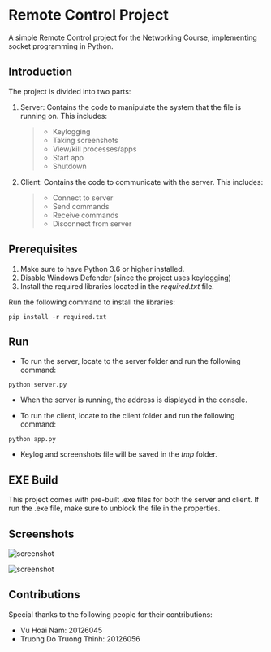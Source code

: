 # Remote Control Project

A simple Remote Control project for the Networking Course, implementing socket programming in Python.

## Introduction

The project is divided into two parts:

1. Server: Contains the code to manipulate the system that the file is running on. This includes:

   > - Keylogging
   > - Taking screenshots
   > - View/kill processes/apps
   > - Start app
   > - Shutdown

2. Client: Contains the code to communicate with the server. This includes:

   > - Connect to server
   > - Send commands
   > - Receive commands
   > - Disconnect from server

## Prerequisites

1. Make sure to have Python 3.6 or higher installed.
2. Disable Windows Defender (since the project uses keylogging)
3. Install the required libraries located in the _required.txt_ file.

Run the following command to install the libraries:

```
pip install -r required.txt
```

## Run

- To run the server, locate to the server folder and run the following command:

```
python server.py
```

- When the server is running, the address is displayed in the console.

- To run the client, locate to the client folder and run the following command:

```
python app.py
```

- Keylog and screenshots file will be saved in the _tmp_ folder.

## EXE Build

This project comes with pre-built .exe files for both the server and client.
If run the .exe file, make sure to unblock the file in the properties.

## Screenshots

![screenshot](https://ik.imagekit.io/ifzn1ow2v/rc_screenshot_QWoPmTs0e.jpg?ik-sdk-version=javascript-1.4.3&updatedAt=1657960718590)

![screenshot](https://ik.imagekit.io/ifzn1ow2v/rc_server_screenshot_JegqL-NoF.jpg?ik-sdk-version=javascript-1.4.3&updatedAt=1657960950444)

## Contributions

Special thanks to the following people for their contributions:

- Vu Hoai Nam: 20126045
- Truong Do Truong Thinh: 20126056

